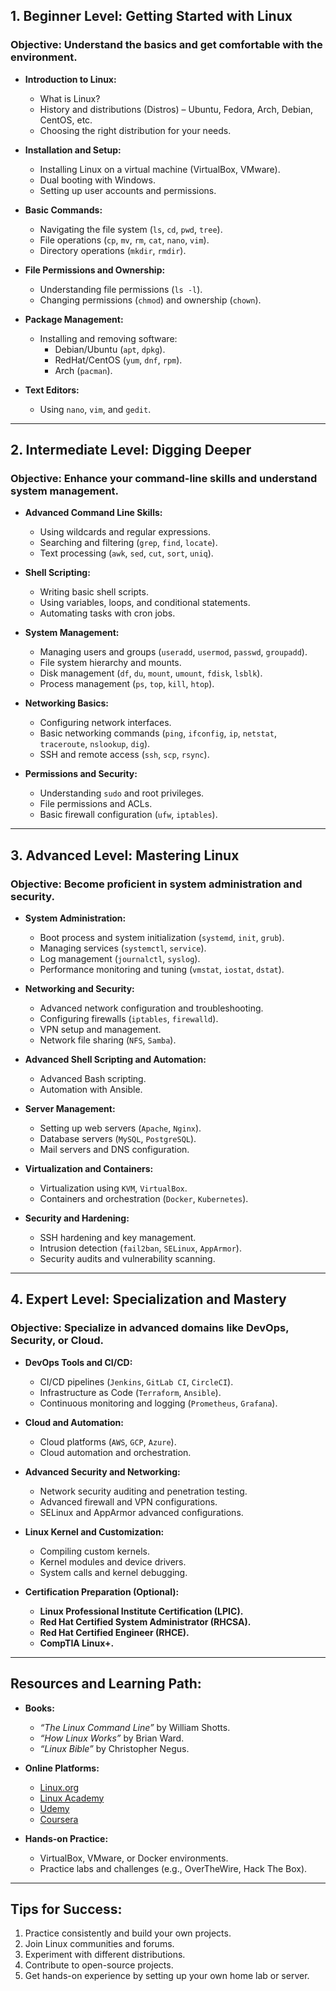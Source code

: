 ## 1. **Beginner Level: Getting Started with Linux**
### Objective: Understand the basics and get comfortable with the environment.

- **Introduction to Linux:**
  - What is Linux?
  - History and distributions (Distros) – Ubuntu, Fedora, Arch, Debian, CentOS, etc.
  - Choosing the right distribution for your needs.
  
- **Installation and Setup:**
  - Installing Linux on a virtual machine (VirtualBox, VMware).
  - Dual booting with Windows.
  - Setting up user accounts and permissions.

- **Basic Commands:**
  - Navigating the file system (`ls`, `cd`, `pwd`, `tree`).
  - File operations (`cp`, `mv`, `rm`, `cat`, `nano`, `vim`).
  - Directory operations (`mkdir`, `rmdir`).

- **File Permissions and Ownership:**
  - Understanding file permissions (`ls -l`).
  - Changing permissions (`chmod`) and ownership (`chown`).

- **Package Management:**
  - Installing and removing software:
    - Debian/Ubuntu (`apt`, `dpkg`).
    - RedHat/CentOS (`yum`, `dnf`, `rpm`).
    - Arch (`pacman`).

- **Text Editors:**
  - Using `nano`, `vim`, and `gedit`.

---

## 2. **Intermediate Level: Digging Deeper**
### Objective: Enhance your command-line skills and understand system management.

- **Advanced Command Line Skills:**
  - Using wildcards and regular expressions.
  - Searching and filtering (`grep`, `find`, `locate`).
  - Text processing (`awk`, `sed`, `cut`, `sort`, `uniq`).

- **Shell Scripting:**
  - Writing basic shell scripts.
  - Using variables, loops, and conditional statements.
  - Automating tasks with cron jobs.

- **System Management:**
  - Managing users and groups (`useradd`, `usermod`, `passwd`, `groupadd`).
  - File system hierarchy and mounts.
  - Disk management (`df`, `du`, `mount`, `umount`, `fdisk`, `lsblk`).
  - Process management (`ps`, `top`, `kill`, `htop`).

- **Networking Basics:**
  - Configuring network interfaces.
  - Basic networking commands (`ping`, `ifconfig`, `ip`, `netstat`, `traceroute`, `nslookup`, `dig`).
  - SSH and remote access (`ssh`, `scp`, `rsync`).

- **Permissions and Security:**
  - Understanding `sudo` and root privileges.
  - File permissions and ACLs.
  - Basic firewall configuration (`ufw`, `iptables`).

---

## 3. **Advanced Level: Mastering Linux**
### Objective: Become proficient in system administration and security.

- **System Administration:**
  - Boot process and system initialization (`systemd`, `init`, `grub`).
  - Managing services (`systemctl`, `service`).
  - Log management (`journalctl`, `syslog`).
  - Performance monitoring and tuning (`vmstat`, `iostat`, `dstat`).

- **Networking and Security:**
  - Advanced network configuration and troubleshooting.
  - Configuring firewalls (`iptables`, `firewalld`).
  - VPN setup and management.
  - Network file sharing (`NFS`, `Samba`).

- **Advanced Shell Scripting and Automation:**
  - Advanced Bash scripting.
  - Automation with Ansible.

- **Server Management:**
  - Setting up web servers (`Apache`, `Nginx`).
  - Database servers (`MySQL`, `PostgreSQL`).
  - Mail servers and DNS configuration.

- **Virtualization and Containers:**
  - Virtualization using `KVM`, `VirtualBox`.
  - Containers and orchestration (`Docker`, `Kubernetes`).

- **Security and Hardening:**
  - SSH hardening and key management.
  - Intrusion detection (`fail2ban`, `SELinux`, `AppArmor`).
  - Security audits and vulnerability scanning.

---

## 4. **Expert Level: Specialization and Mastery**
### Objective: Specialize in advanced domains like DevOps, Security, or Cloud.

- **DevOps Tools and CI/CD:**
  - CI/CD pipelines (`Jenkins`, `GitLab CI`, `CircleCI`).
  - Infrastructure as Code (`Terraform`, `Ansible`).
  - Continuous monitoring and logging (`Prometheus`, `Grafana`).

- **Cloud and Automation:**
  - Cloud platforms (`AWS`, `GCP`, `Azure`).
  - Cloud automation and orchestration.

- **Advanced Security and Networking:**
  - Network security auditing and penetration testing.
  - Advanced firewall and VPN configurations.
  - SELinux and AppArmor advanced configurations.

- **Linux Kernel and Customization:**
  - Compiling custom kernels.
  - Kernel modules and device drivers.
  - System calls and kernel debugging.

- **Certification Preparation (Optional):**
  - **Linux Professional Institute Certification (LPIC).**
  - **Red Hat Certified System Administrator (RHCSA).**
  - **Red Hat Certified Engineer (RHCE).**
  - **CompTIA Linux+.**

---

## **Resources and Learning Path:**
- **Books:**
  - *“The Linux Command Line”* by William Shotts.
  - *“How Linux Works”* by Brian Ward.
  - *“Linux Bible”* by Christopher Negus.

- **Online Platforms:**
  - [Linux.org](https://www.linux.org)
  - [Linux Academy](https://www.linuxacademy.com)
  - [Udemy](https://www.udemy.com)
  - [Coursera](https://www.coursera.org)

- **Hands-on Practice:**
  - VirtualBox, VMware, or Docker environments.
  - Practice labs and challenges (e.g., OverTheWire, Hack The Box).

---

## **Tips for Success:**
1. Practice consistently and build your own projects.
2. Join Linux communities and forums.
3. Experiment with different distributions.
4. Contribute to open-source projects.
5. Get hands-on experience by setting up your own home lab or server.

